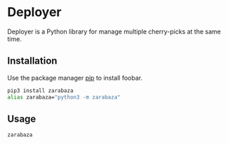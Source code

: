 # Deployer

Deployer is a Python library for manage multiple cherry-picks at the same time.

## Installation

Use the package manager [pip](https://pip.pypa.io/en/stable/) to install foobar.

```bash
pip3 install zarabaza
alias zarabaza="python3 -m zarabaza"
```

## Usage

```
zarabaza
```
